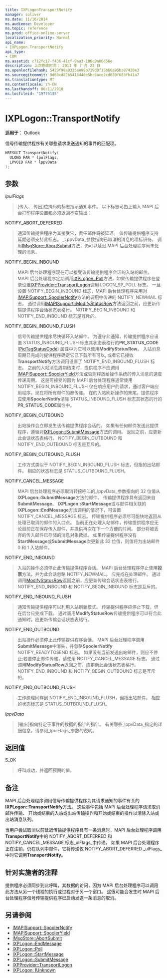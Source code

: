 ```yaml
---
title: IXPLogonTransportNotify
manager: soliver
ms.date: 11/16/2014
ms.audience: Developer
ms.topic: reference
ms.prod: office-online-server
localization_priority: Normal
api_name:
- IXPLogon.TransportNotify
api_type:
- COM
ms.assetid: c712fc17-f436-41cf-9aa3-186c9a86d56e
description: 上次修改时间： 2011 年 7 月 23 日
ms.openlocfilehash: 5429f98a0335ae99b719d0f15b66a95ba87430e3
ms.sourcegitcommit: 9d60cd82b5413446e5bc8ace2cd689f683fb41a7
ms.translationtype: MT
ms.contentlocale: zh-CN
ms.lasthandoff: 06/11/2018
ms.locfileid: "19776135"
---
```

# <a name="ixplogontransportnotify"></a>IXPLogon::TransportNotify

**适用于**： Outlook 
  
信号传输提供程序有关哪些请求发送通知的事件的匹配项。
  
```cpp
HRESULT TransportNotify(
  ULONG FAR * lpulFlags,
  LPVOID FAR * lppvData
);
```

## <a name="parameters"></a>参数

 _lpulFlags_
  
> [传入、 传出]位掩码的标志指示通知事件。 以下标志可由上输入 MAPI 后台打印程序设置和必须返回不变输出：
    
NOTIFY_ABORT_DEFERRED 
  
> 通知传输提供程序为其接受它，责任邮件将被延迟。 仅传输提供程序支持延期必须支持此标志。 _LppvData_参数指向已取消的消息的项标识符。 调用[IMsgStore::AbortSubmit](imsgstore-abortsubmit.md)方法，仍可以延迟 MAPI 后台处理程序尚未处理的消息。 
    
NOTIFY_BEGIN_INBOUND 
  
> MAPI 后台处理程序现在可以接受该传输提供程序会话的入站的邮件。 MAPI 后台处理程序定期调用[IXPLogon::Poll](ixplogon-poll.md)方法，如果传输提供程序在登录设置[IXPProvider::TransportLogon](ixpprovider-transportlogon.md)调用 LOGON_SP_POLL 标志。 一旦设置 NOTIFY_BEGIN_INBOUND 标志，MAPI 后台处理程序采用对[IMAPISupport::SpoolerNotify](imapisupport-spoolernotify.md)方法的调用中传递的 NOTIFY_NEWMAIL 标志。 通过调用[IMAPISupport::ModifyStatusRow](imapisupport-modifystatusrow.md)方法返回之前，应更新传输提供程序会话状态表格行。 NOTIFY_BEGIN_INBOUND 和 NOTIFY_END_INBOUND 标志是互斥的。 
    
NOTIFY_BEGIN_INBOUND_FLUSH 
  
> 信号传输提供程序尽快循环入站邮件。 为遵守此通知，传输提供程序应设置 STATUS_INBOUND_FLUSH 标志其状态表格行的**PR_STATUS_CODE** ([PidTagStatusCode](pidtagstatuscode-canonical-property.md)) 属性中为它可以使用**ModifyStatusRow**。 入站消息周期已完成时提供程序确定它已下载所有可以, 或者它已接收**TransportNotify**方法调用设置了 NOTIFY_END_INBOUND_FLUSH 标志。 之前的入站消息周期结束时，提供程序不应调用[IMAPISupport::SpoolerYield](imapisupport-spooleryield.md)方法或否则释放给操作系统的传入消息的速度传递周期。 这是可接受的因为 MAPI 后台处理程序通常使用 NOTIFY_BEGIN_INBOUND_FLUSH 仅在响应用户的请求，通过客户端应用程序，现在将所有邮件的都传递。 在的入站刷新操作的末尾，提供程序应使用**SpoolerNotify**清除 STATUS_INBOUND_FLUSH 标志其状态的行的**PR_STATUS_CODE**属性中。 
    
NOTIFY_BEGIN_OUTBOUND 
  
> 出站操作会立即发生该传输提供程序会话的。 如果有任何邮件发送此提供程序，遵循对[IXPLogon::SubmitMessage](ixplogon-submitmessage.md)方法的调用。 返回之前，应更新此会话状态表格行。 NOTIFY_BEGIN_OUTBOUND 和 NOTIFY_END_OUTBOUND 标志是互斥的。 
    
NOTIFY_BEGIN_OUTBOUND_FLUSH 
  
> 工作方式类似于 NOTIFY_BEGIN_INBOUND_FLUSH 标志，但指的出站邮件。 相应的状态标志是 STATUS_OUTBOUND_FLUSH。
    
NOTIFY_CANCEL_MESSAGE 
  
> MAPI 后台处理程序必须取消转接呼叫的_lppvData_参数指向的 32 位值从**IXPLogon::SubmitMessage**方法的邮件。 传输提供程序具有返回来自**SubmitMessage**、 **IXPLogon::StartMessage**或与邮件相关联的**IXPLogon::EndMessage**方法调用的情况下，可设置 NOTIFY_CANCEL_MESSAGE 标志。 传输提供程序必须尽可能快地返回从处理已取消的邮件的入口点。 当前正在处理入站邮件，传输提供程序应无论目前正在保存传入邮件，并提供再次在下一个方便的时间。 部分将被丢弃的传入邮件已存储的消息对象数据。 如果传输提供程序没有**StartMessage**或**SubmitMessage**次更新此 32 位值，则值将为出站邮件 0 和 1 入站邮件。 
    
NOTIFY_END_INBOUND 
  
> 入站的操作必须停止此传输提供程序会话。 MAPI 后台处理程序停止使用**投票**方法，并为此会话忽略 NOTIFY_NEWMAIL。 应完成在处理邮件。 通过调用[ModifyStatusRow](imapisupport-modifystatusrow.md)返回之前，应更新传输会话状态表格行。 NOTIFY_END_INBOUND 和 NOTIFY_BEGIN_INBOUND 标志是互斥的。 
    
NOTIFY_END_INBOUND_FLUSH 
  
> 通知传输提供程序可以利用入站刷新模式。 传输提供程序应停止下载，但在后台应完成下载。 通过调用**ModifyStatusRow**传输提供程序可以符合此通知时，应更新传输会话状态表格行。 
    
NOTIFY_END_OUTBOUND 
  
> 出站操作必须停止此传输提供程序会话。 MAPI 后台处理程序调用**SubmitMessage**中消失，并忽略**SpoolerNotify** NOTIFY_READYTOSEND 标志。 如果没有当前发送出站邮件，则应不停止;若要停止邮件传递，请使用 NOTIFY_CANCEL_MESSAGE 标志。 通过调用**ModifyStatusRow**返回之前，应更新此会话状态表格行。 NOTIFY_END_INBOUND 和 NOTIFY_BEGIN_OUTBOUND 标志是互斥的。 
    
NOTIFY_END_OUTBOUND_FLUSH 
  
> 工作原理同样到 NOTIFY_END_INBOUND_FLUSH，但指出站邮件。 相应的状态标志是 STATUS_OUTBOUND_FLUSH。
    
 _lppvData_
  
> [输出]指向特定于事件的数据的指针的指针。 有关哪些_lppvData_指定的详细信息，请参阅_lpulFlags_参数的说明。 
    
## <a name="return-value"></a>返回值

S_OK 
  
> 呼叫成功，并返回预期的值。
    
## <a name="remarks"></a>备注

MAPI 后台处理程序调用信号传输提供程序为其请求通知的事件有关的**IXPLogon::TransportNotify**方法。 这些事件包括 MAPI 后台处理程序请求取消邮件传输、 开始或结束的入站或出站传输操作和开始或结束的操作以清除入站或出站消息队列。 
  
当用户尝试取消以前延迟传输提供程序具有一条消息时，MAPI 后台处理程序调用**TransportNotify**中的 NOTIFY_ABORT_DEFERRED 和 NOTIFY_CANCEL_MESSAGE 标志_ulFlags_中传递。 如果 MAPI 后台处理程序正在注销，仍在队列中邮件，它将传递仅 NOTIFY_ABORT_DEFERRED _ulFlags_中时它调用**TransportNotify**。
  
## <a name="notes-to-implementers"></a>针对实施者的注释

提供程序必须同步到此呼叫，其数据的访问，因为 MAPI 后台处理程序可以调用此方法从另一个线程的执行或过程对于另一个窗口。 这很可能会发生时 MAPI 后台处理程序信号传输提供程序已启动发送一条消息的取消。
  
## <a name="see-also"></a>另请参阅

- [IMAPISupport::SpoolerNotify](imapisupport-spoolernotify.md) 
- [IMAPISupport::SpoolerYield](imapisupport-spooleryield.md) 
- [IMsgStore::AbortSubmit](imsgstore-abortsubmit.md) 
- [IXPLogon::EndMessage](ixplogon-endmessage.md) 
- [IXPLogon::Poll](ixplogon-poll.md)
- [IXPLogon::StartMessage](ixplogon-startmessage.md)
- [IXPLogon::SubmitMessage](ixplogon-submitmessage.md)
- [IXPProvider::TransportLogon](ixpprovider-transportlogon.md)
- [IXPLogon: IUnknown](ixplogoniunknown.md)

